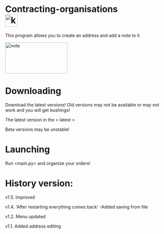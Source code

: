 # Contracting-organisations <div><img src="https://th.bing.com/th/id/OIP.LrRwVljZetejF3Ja3UmPOgHaHa?pid=ImgDet&rs=1" width="40" height="40" alt="key"></div>
 This program allows you to create an address and add a note to it


<div> 
 <img src="https://eszkola.pl/img/lnd.gif" width="200" height="100" alt="note">
</div>
 
  # Downloading
 Download the latest versions!
 Old versions may not be available or may not work and you will get bushings!

 The latest version in the < latest >

 Beta versions may be unstable!

# Launching
 Run <main.py> and organize your orders!


# History version:

v1.5. Improved

v1.4. 'After restarting everything comes back'
-Added saving from file

v1.2. Menu updated

v1.1. Added address editing


